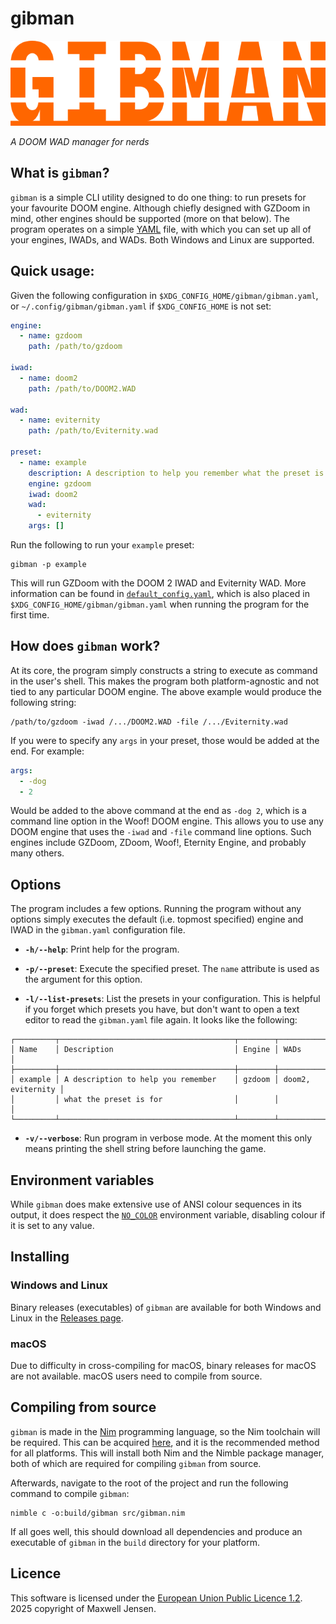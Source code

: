 # gibman

![](logo.png)

*A DOOM WAD manager for nerds*

## What is `gibman`?

`gibman` is a simple CLI utility designed to do one thing: to run presets for
your favourite DOOM engine. Although chiefly designed with GZDoom in mind,
other engines should be supported (more on that below). The program operates on
a simple [YAML](https://www.redhat.com/en/blog/yaml-beginners) file, with which
you can set up all of your engines, IWADs, and WADs. Both Windows and Linux are
supported.

## Quick usage:

Given the following configuration in `$XDG_CONFIG_HOME/gibman/gibman.yaml`, or
`~/.config/gibman/gibman.yaml` if `$XDG_CONFIG_HOME` is not set:

```yaml
engine:
  - name: gzdoom
    path: /path/to/gzdoom

iwad:
  - name: doom2
    path: /path/to/DOOM2.WAD

wad:
  - name: eviternity
    path: /path/to/Eviternity.wad

preset:
  - name: example
    description: A description to help you remember what the preset is for
    engine: gzdoom
    iwad: doom2
    wad:
      - eviternity
    args: []
```

Run the following to run your `example` preset:

```fish
gibman -p example
```

This will run GZDoom with the DOOM 2 IWAD and Eviternity WAD. More information
can be found in
[`default_config.yaml`](https://github.com/maxwelljens/gibman/blob/master/default_config.yaml),
which is also placed in `$XDG_CONFIG_HOME/gibman/gibman.yaml` when running the
program for the first time.

## How does `gibman` work?

At its core, the program simply constructs a string to execute as command in
the user's shell. This makes the program both platform-agnostic and not tied to
any particular DOOM engine. The above example would produce the following
string:

```fish
/path/to/gzdoom -iwad /.../DOOM2.WAD -file /.../Eviternity.wad
```

If you were to specify any `args` in your preset, those would be added at the
end. For example:

```yaml
args:
  - -dog
  - 2
```

Would be added to the above command at the end as `-dog 2`, which is a command
line option in the Woof! DOOM engine. This allows you to use any DOOM engine
that uses the `-iwad` and `-file` command line options. Such engines include
GZDoom, ZDoom, Woof!, Eternity Engine, and probably many others.

## Options

The program includes a few options. Running the program without any options
simply executes the default (i.e. topmost specified) engine and IWAD in the
`gibman.yaml` configuration file.

- **`-h/--help`**: Print help for the program.

- **`-p/--preset`**: Execute the specified preset. The `name` attribute is used
as the argument for this option.

- **`-l/--list-presets`**: List the presets in your configuration. This is
helpful if you forget which presets you have, but don't want to open a text
editor to read the `gibman.yaml` file again. It looks like the following:

```
┌─────────┬───────────────────────────────────────┬────────┬───────────────────┐
│ Name    │ Description                           │ Engine │ WADs              │
├─────────┼───────────────────────────────────────┼────────┼───────────────────┤
│ example │ A description to help you remember    │ gzdoom │ doom2, eviternity │
│         │ what the preset is for                │        │                   │
└─────────┴───────────────────────────────────────┴────────┴───────────────────┘
```

- **`-v/--verbose`**: Run program in verbose mode. At the moment this only
means printing the shell string before launching the game.

## Environment variables

While `gibman` does make extensive use of ANSI colour sequences in its output,
it does respect the [`NO_COLOR`](https://no-color.org/) environment variable,
disabling colour if it is set to any value.

## Installing

### Windows and Linux

Binary releases (executables) of `gibman` are available for both Windows and
Linux in the [Releases page](https://github.com/maxwelljens/gibman/releases).

### macOS

Due to difficulty in cross-compiling for macOS, binary releases for macOS are
not available. macOS users need to compile from source.

## Compiling from source

`gibman` is made in the [Nim](https://nim-lang.org/) programming language, so
the Nim toolchain will be required. This can be acquired
[here](https://nim-lang.org/install.html), and it is the recommended method for
all platforms. This will install both Nim and the Nimble package manager, both
of which are required for compiling `gibman` from source.

Afterwards, navigate to the root of the project and run the following command
to compile `gibman`:

```fish
nimble c -o:build/gibman src/gibman.nim
```

If all goes well, this should download all dependencies and produce an
executable of `gibman` in the `build` directory for your platform.

## Licence

This software is licensed under the [European Union Public Licence
1.2](https://eupl.eu/1.2/en/). 2025 copyright of Maxwell Jensen.
